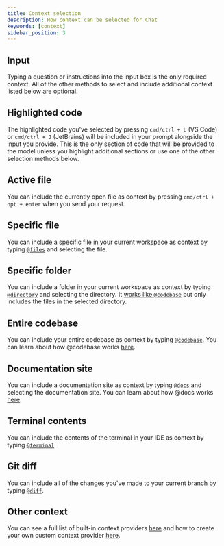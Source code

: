 ```yaml
---
title: Context selection
description: How context can be selected for Chat
keywords: [context]
sidebar_position: 3
---
```


## Input

Typing a question or instructions into the input box is the only required context. All of the other methods to select and include additional context listed below are optional.

## Highlighted code

The highlighted code you’ve selected by pressing `cmd/ctrl + L` (VS Code) or `cmd/ctrl + J` (JetBrains) will be included in your prompt alongside the input you provide. This is the only section of code that will be provided to the model unless you highlight additional sections or use one of the other selection methods below.

## Active file

You can include the currently open file as context by pressing `cmd/ctrl + opt + enter` when you send your request.

## Specific file

You can include a specific file in your current workspace as context by typing [`@files`](../../customize/context-providers.md#files) and selecting the file.

## Specific folder

You can include a folder in your current workspace as context by typing [`@directory`](../../customize/context-providers.md#folders) and selecting the directory. It [works like `@codebase`](../../customize/deep-dives/codebase.md) but only includes the files in the selected directory.

## Entire codebase

You can include your entire codebase as context by typing [`@codebase`](../../customize/context-providers.md#codebase-retrieval). You can learn about how @codebase works [here](../../customize/deep-dives/codebase.md).

## Documentation site

You can include a documentation site as context by typing [`@docs`](../../customize/context-providers.md#documentation) and selecting the documentation site. You can learn about how @docs works [here](../../customize/deep-dives/docs.md).

## Terminal contents

You can include the contents of the terminal in your IDE as context by typing [`@terminal`](../../customize/context-providers.md#terminal).

## Git diff

You can include all of the changes you've made to your current branch by typing [`@diff`](../../customize/context-providers.md#git-diff).

## Other context

You can see a full list of built-in context providers [here](../../customize/context-providers.md) and how to create your own custom context provider [here](../../customize/tutorials/build-your-own-context-provider.md).